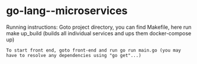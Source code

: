 # go-lang--microservices


Running instructions:
    Goto project directory, you can find Makefile, here run
    make up_build (builds all individual services and ups them docker-compose up)


    To start front end, goto front-end and run go run main.go (you may have to resolve any dependencies using "go get"...)
